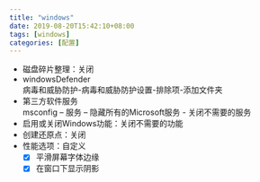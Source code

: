 ```yaml
---
title: "windows"
date: 2019-08-20T15:42:10+08:00
tags: [windows]
categories: [配置]
---
```


- 磁盘碎片整理：关闭
- windowsDefender  
病毒和威胁防护-病毒和威胁防护设置-排除项-添加文件夹
- 第三方软件服务  
msconfig – 服务 – 隐藏所有的Microsoft服务 - 关闭不需要的服务
- 启用或关闭Windows功能：关闭不需要的功能
- 创建还原点：关闭
- 性能选项：自定义
   - [x] 平滑屏幕字体边缘
   - [x] 在窗口下显示阴影
